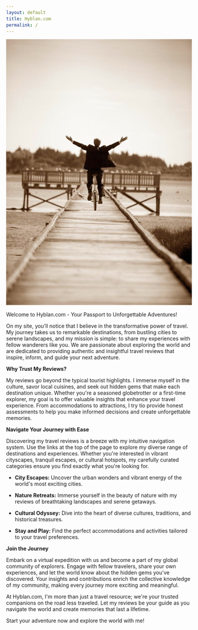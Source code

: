 ```yaml
---
layout: default
title: Hyblan.com
permalink: /
---
```


<img class="right" src="/images/unicycling-glory-sepia-560.jpg" alt="Hyblan.com unicycling on his wedding day" title="Me unicycling on my wedding day" />

Welcome to Hyblan.com - Your Passport to Unforgettable Adventures!

On my site, you'll notice that I believe in the transformative power of travel. My journey takes us to remarkable destinations, from bustling cities to serene landscapes, and my mission is simple: to share my experiences with fellow wanderers like you. We are passionate about exploring the world and are dedicated to providing authentic and insightful travel reviews that inspire, inform, and guide your next adventure.

**Why Trust My Reviews?**

My reviews go beyond the typical tourist highlights. I immerse myself in the culture, savor local cuisines, and seek out hidden gems that make each destination unique. Whether you're a seasoned globetrotter or a first-time explorer, my goal is to offer valuable insights that enhance your travel experience. From accommodations to attractions, I try tio provide honest assessments to help you make informed decisions and create unforgettable memories.

**Navigate Your Journey with Ease**

Discovering my travel reviews is a breeze with my intuitive navigation system. Use the links at the top of the page to explore my diverse range of destinations and experiences. Whether you're interested in vibrant cityscapes, tranquil escapes, or cultural hotspots, my carefully curated categories ensure you find exactly what you're looking for.

- **City Escapes:** Uncover the urban wonders and vibrant energy of the world's most exciting cities.

- **Nature Retreats:** Immerse yourself in the beauty of nature with my reviews of breathtaking landscapes and serene getaways.

- **Cultural Odyssey:** Dive into the heart of diverse cultures, traditions, and historical treasures.

- **Stay and Play:** Find the perfect accommodations and activities tailored to your travel preferences.

**Join the Journey**

Embark on a virtual expedition with us and become a part of my global community of explorers. Engage with fellow travelers, share your own experiences, and let the world know about the hidden gems you've discovered. Your insights and contributions enrich the collective knowledge of my community, making every journey more exciting and meaningful.

At Hyblan.com, I'm more than just a travel resource; we're your trusted companions on the road less traveled. Let my reviews be your guide as you navigate the world and create memories that last a lifetime.

Start your adventure now and explore the world with me!